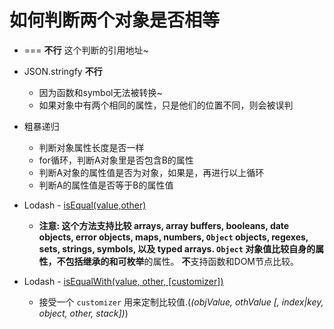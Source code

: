 <!--
 * @Desc: 
 * @Author: 曾茹菁
 * @Date: 2022-08-03 10:00:40
 * @LastEditors: 曾茹菁
 * @LastEditTime: 2022-08-03 22:20:19
-->
# 如何判断两个对象是否相等

- === **不行** 这个判断的引用地址~

- JSON.stringfy **不行**
  - 因为函数和symbol无法被转换~
  - 如果对象中有两个相同的属性，只是他们的位置不同，则会被误判

- 粗暴递归
  - 判断对象属性长度是否一样
  - for循环，判断A对象里是否包含B的属性
  - 判断A对象的属性值是否为对象，如果是，再进行以上循环
  - 判断A的属性值是否等于B的属性值
- Lodash - [isEqual(value,other)](https://www.lodashjs.com/docs/lodash.isEqual#_isequalvalue-other)
  - **注意: **这个方法支持比较 arrays, array buffers, booleans, date objects, error objects, maps, numbers, `Object` objects, regexes, sets, strings, symbols, 以及 typed arrays. `Object` 对象值比较自身的属性，不包括**继承的和可枚举**的属性。 **不**支持函数和DOM节点比较。

- Lodash - [isEqualWith(value, other, [customizer])](https://www.lodashjs.com/docs/lodash.isEqualWith)
  - 接受一个 `customizer` 用来定制比较值.(*(objValue, othValue [, index|key, object, other, stack])*)